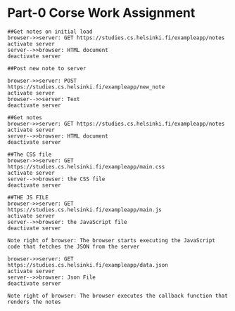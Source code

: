 
# Part-0 Corse Work Assignment

    ##Get notes on initial load 
    browser->>server: GET https://studies.cs.helsinki.fi/exampleapp/notes
    activate server
    server-->>browser: HTML document
    deactivate server

    ##Post new note to server
    
    browser->>server: POST https://studies.cs.helsinki.fi/exampleapp/new_note
    activate server
    browser-->>server: Text
    deactivate server

    ##Get notes
    browser->>server: GET https://studies.cs.helsinki.fi/exampleapp/notes
    activate server
    server-->>browser: HTML document
    deactivate server

    ##The CSS file
    browser->>server: GET https://studies.cs.helsinki.fi/exampleapp/main.css
    activate server
    server-->>browser: the CSS file
    deactivate server

    ##THE JS FILE
    browser->>server: GET https://studies.cs.helsinki.fi/exampleapp/main.js
    activate server
    server-->>browser: the JavaScript file
    deactivate server

    Note right of browser: The browser starts executing the JavaScript code that fetches the JSON from the server

    browser->>server: GET https://studies.cs.helsinki.fi/exampleapp/data.json
    activate server
    server-->>browser: Json File
    deactivate server

    Note right of browser: The browser executes the callback function that renders the notes
